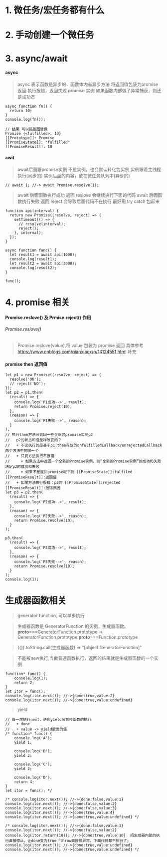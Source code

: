<!--
 * @LastEditors: wudan01
 * @description: 文件描述
-->
# 1. 微任务/宏任务都有什么

# 2. 手动创建一个微任务
# 3. async/await
#### async
> async 表示函数是异步的，函数体内有异步方法
> 将返回值包装为promise返回
> 执行报错，返回失败 promise 实例
> 如果函数内部做了异常捕获，则还是成功态

```
async function fn() {
  return 10;
}
console.log(fn());

// 结果 可以贴张图替换
Promise {<fulfilled>: 10}
[[Prototype]]: Promise
[[PromiseState]]: "fulfilled"
[[PromiseResult]]: 10

```

#### awit
> await后面跟promise实例
> 不是实例，也会默认转化为实例
> 实例跟着主线程执行(同步的)
> 实例后面的内容，放在微任务队列中(异步的)
```
// await 1; //-> await Promise.resolve(1);
```

> await 后面函数执行成功 返回 reslove 会继续执行下面的代码
> await 后面函数执行失败 返回 reject 会导致后面代码不在执行
> 最好用 try catch 包起来
```
function api(interval) {
  return new Promise((resolve, reject) => {
    setTimeout(() => {
      // resolve(interval);
      reject();
    }, interval);
  });
}

async function func() {
  let result1 = await api(1000);
  console.log(result1);
  let result2 = await api(3000);
  console.log(result2);
}

func();

```


# 4. promise 相关

#### Promise.reslove() 及 Prmise.reject() 作用
###### Promise.reslove()
> Promise.reslove(value),将 value 包装为 promise 返回
> 具体参考  https://www.cnblogs.com/qianxiaox/p/14124551.html 补充
#### promise then 返回值
```
let p1 = new Promise((resolve, reject) => {
  resolve('OK');
  // reject('NO');
});
let p2 = p1.then(
  (result) => {
    console.log('P1成功-->', result);
    return Promise.reject(10);
  },
  (reason) => {
    console.log('P1失败-->', reason);
  }
);
// 执行then方法会返回一些全新的promise实例p2
//   p2的状态和值是咋改变的？
//   + 不论执行的是基于p1.then存放的onfulfilledCallback/onrejectedCallback两个方法中的哪一个
//   + 只要方法执行不报错
//     + 如果方法中返回一个全新的Promise实例，则“全新的Promise实例”的成功和失败决定p2的成功和失败
//     + 如果不是返回promise呢？则 [[PromiseState]]:fulfiled  [[PromiseResult]]:返回值
//   + 如果方法执行报错：p2的 [[PromiseState]]:rejected  [[PromiseResult]]:报错原因
let p3 = p2.then(
  (result) => {
    console.log('P2成功-->', result);
  },
  (reason) => {
    console.log('P2失败-->', reason);
    return Promise.resolve(10);
  }
);

p3.then(
  (result) => {
    console.log('P3成功-->', result);
  },
  (reason) => {
    console.log('P3失败-->', reason);
    return Promise.resolve(10);
  }
);
console.log(1);
```

# 生成器函数相关
> generator function, 可以单步执行

> 生成器函数是 GeneratorFunction 的实例，生成器函数。__proto__===GeneratorFunction.prototype -> GeneratorFunction.prototype.__proto__===Function.prototype

> ({}).toString.call(生成器函数) => "[object GeneratorFunction]"

> 不能被new执行,当做普通函数执行，返回的结果就是生成器函数的一个实例

```
function* func() {
    console.log(1);
    return 2;
}
let itor = func();
console.log(itor.next()); //->{done:true,value:2}
console.log(itor.next()); //->{done:true,value:undefined} 
```
> yield
```
// 每一次执行next，遇到yield会暂停函数的执行
//   + done
//   + value -> yield后面的值
/* function* func() {
    console.log('A');
    yield 1;

    console.log('B');
    yield 2;

    console.log('C');
    yield 3;

    console.log('D');
    return 4;
}
let itor = func(); */

/* console.log(itor.next()); //->{done:false,value:1}
console.log(itor.next()); //->{done:false,value:2}
console.log(itor.next()); //->{done:false,value:3}
console.log(itor.next()); //->{done:true,value:4}
console.log(itor.next()); //->{done:true,value:undefined} */

/* console.log(itor.next()); //->{done:false,value:1}
console.log(itor.next()); //->{done:false,value:2}
console.log(itor.return(10)); //->{done:true,value:10}  把生成器内部的执行直接停止，让done变为true「throw直接抛异常，下面代码都不执行了」
console.log(itor.next()); //->{done:true,value:undefined}
console.log(itor.next()); //->{done:true,value:undefined} */
```